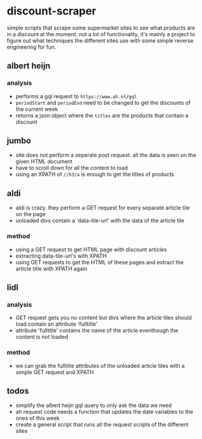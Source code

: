 # discount-scraper

simple scripts that scrape some supermarket sites to see what products are in a discount at the moment. not a lot of functionality, it's mainly a project to figure out what techniques the different sites use with some simple reverse engineering for fun.

## albert heijn

### analysis
- performs a gql request to `https://www.ah.nl/gql`
- `periodStart` and `periodEnd` need to be changed to get the discounts of the current week
- returns a json object where the `titles` are the products that contain a discount

## jumbo
- site does not perform a seperate post request. all the data is seen on the given HTML document
- have to scroll down for all the content to load
- using an XPATH of `//h3/a` is enough to get the titles of products

## aldi
- aldi is crazy. they perform a GET request for every separate article tile on the page
- unloaded divs contain a 'data-tile-url' with the data of the article tile

### method
- using a GET request to get HTML page with discount articles
- extracting data-tile-url's with XPATH
- using GET requests to get the HTML of these pages and extract the article title with XPATH again

## lidl

### analysis
- GET request gets you no content but divs where the article tiles should load contain an attribute 'fulltitle'
- attribute 'fulltitle' contains the name of the article eventhough the content is not loaded

### method
- we can grab the fulltitle attributes of the unloaded article tiles with a simple GET request and XPATH

## todos
- simplify the albert heijn gql query to only ask the data we need
- ah request code needs a function that updates the date variables to the ones of this week
- create a general script that runs all the request scripts of the different sites